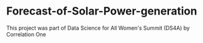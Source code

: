 # Forecast-of-Solar-Power-generation
This project was part of Data Science for All Women's Summit (DS4A) by Correlation One
